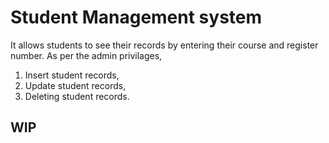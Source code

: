 # Student Management system

It allows students to see their records by entering their course and register number.
 As per the admin privilages,

 1. Insert student records,
 2. Update student records,
 3. Deleting student records.

 ## WIP
